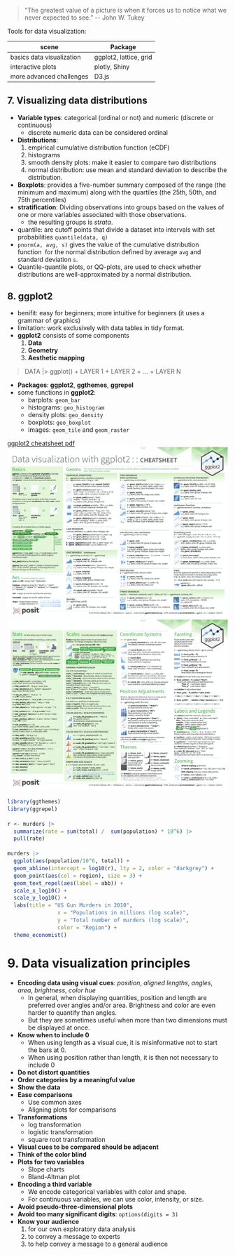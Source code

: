 > “The greatest value of a picture is when it forces us to notice what we never expected to see.” -- John W. Tukey

Tools for data visualization: 

| scene                     | Package                |
| ------------------------- | ---------------------- |
| basics data visualization | ggplot2, lattice, grid |
| interactive plots         | plotly, Shiny          |
| more advanced challenges  | D3.js                  |

## 7. Visualizing data distributions
- **Variable types**: categorical (ordinal or not) and numeric (discrete or continuous)
	- discrete numeric data can be considered ordinal
- **Distributions**: 
	1. empirical cumulative distribution function (eCDF)
	2. histograms
	3. smooth density plots: make it easier to compare two distributions
	4. normal distribution: use mean and standard deviation to describe the distribution.
- **Boxplots**: provides a five-number summary composed of the range (the minimum and maximum) along with the quartiles (the 25th, 50th, and 75th percentiles)
-  **stratification**: Dividing observations into groups based on the values of one or more variables associated with those observations. 
	- the resulting groups is _strata_.
- quantile: are cutoff points that divide a dataset into intervals with set probabilities `quantile(data, q)`
- `pnorm(a, avg, s)` gives the value of the cumulative distribution function  for the normal distribution defined by average `avg` and standard deviation `s`.
- Quantile-quantile plots, or QQ-plots, are used to check whether distributions are well-approximated by a normal distribution.

## 8. ggplot2
- benifit: easy for beginners; more intuitive for beginners (it uses a grammar of graphics)
- limitation: work exclusively with data tables in tidy format.
- **ggplot2** consists of some components
	1. **Data**
	2. **Geometry**
	3. **Aesthetic mapping**

> DATA |> ggplot() + LAYER 1 + LAYER 2 + … + LAYER N

- **Packages**: **ggplot2**, **ggthemes**, **ggrepel**
- some functions in **ggplot2**: 
	- barplots: `geom_bar`
	-  histograms: `geo_histogram`
	- density plots: `geo_density`
	- boxplots: `geo_boxplot`
	- images: `geom_tile` and `geom_raster`

[ggplot2 cheatsheet pdf](./asset/data-visualization.pdf)
![](./asset/ggplot2-1.png)
![](./asset/ggplot2-2.png)
```R
library(ggthemes)
library(ggrepel)

r <- murders |> 
  summarize(rate = sum(total) /  sum(population) * 10^6) |>
  pull(rate)

murders |> 
  ggplot(aes(population/10^6, total)) +   
  geom_abline(intercept = log10(r), lty = 2, color = "darkgrey") +
  geom_point(aes(col = region), size = 3) +
  geom_text_repel(aes(label = abb)) + 
  scale_x_log10() +
  scale_y_log10() +
  labs(title = "US Gun Murders in 2010",
                x = "Populations in millions (log scale)", 
                y = "Total number of murders (log scale)",
                color = "Region") +
  theme_economist()
```

# 9. Data visualization principles
- **Encoding data using visual cues**: *position*, *aligned lengths*, *angles*, *area*, *brightness*, *color hue*
	- In general, when displaying quantities, position and length are preferred over angles and/or area. Brightness and color are even harder to quantify than angles.
	- But they are sometimes useful when more than two dimensions must be displayed at once.
- **Know when to include 0**
	- When using length as a visual cue, it is misinformative not to start the bars at 0.
	- When using position rather than length, it is then not necessary to include 0
- **Do not distort quantities**
- **Order categories by a meaningful value**
- **Show the data**
- **Ease comparisons**
	- Use common axes
	- Aligning plots for comparisons
- **Transformations**
	- log transformation
	- logistic transformation
	- square root transformation
- **Visual cues to be compared should be adjacent**
- **Think of the color blind**
- **Plots for two variables**
	- Slope charts
	- Bland-Altman plot
- **Encoding a third variable**
	- We encode categorical variables with color and shape.
	- For continuous variables, we can use color, intensity, or size.
- **Avoid pseudo-three-dimensional plots**
- **Avoid too many significant digits**: `options(digits = 3)`
- **Know your audience**
	1. for our own exploratory data analysis
	2. to convey a message to experts
	3. to help convey a message to a general audience